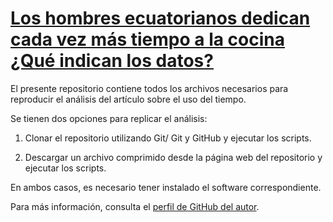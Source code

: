 # [Los hombres ecuatorianos dedican cada vez más tiempo a la cocina ¿Qué indican los datos?](https://elquantificador.org/post/valores/2022-09-24-uso-del-tiempo-cocina/)

El presente repositorio contiene todos los archivos necesarios para reproducir el análisis del artículo sobre el uso del tiempo.

Se tienen dos opciones para replicar el análisis: 

1. Clonar el repositorio utilizando Git/ Git y GitHub y ejecutar los scripts.

2. Descargar un archivo comprimido desde la página web del repositorio y ejecutar los scripts. 

En ambos casos, es necesario tener instalado el software correspondiente.

Para más información, consulta el [perfil de GitHub del autor](https://github.com/christianjaviersalasmarquez).
